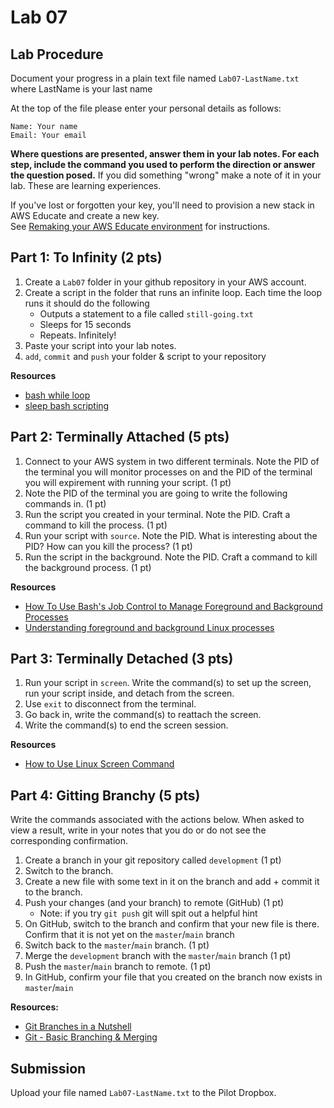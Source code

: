 # Lab 07

## Lab Procedure

Document your progress in a plain text file named `Lab07-LastName.txt`  
where LastName is your last name

At the top of the file please enter your personal details as follows:

```
Name: Your name
Email: Your email

```

**Where questions are presented, answer them in your lab notes. For each step, include the command you used to perform the direction or answer the question posed.** If you did something "wrong" make a note of it in your lab. These are learning experiences.

If you've lost or forgotten your key, you'll need to provision a new stack in AWS Educate and create a new key.  
See [Remaking your AWS Educate environment](../../..) for instructions.

## Part 1: To Infinity (2 pts)

1. Create a `Lab07` folder in your github repository in your AWS account.
2. Create a script in the folder that runs an infinite loop. Each time the loop runs it should do the following
   - Outputs a statement to a file called `still-going.txt`
   - Sleeps for 15 seconds
   - Repeats. Infinitely!
3. Paste your script into your lab notes.
4. `add`, `commit` and `push` your folder & script to your repository

**Resources**

- [bash while loop](https://linuxize.com/post/bash-while-loop/)
- [sleep bash scripting](https://www.cyberciti.biz/faq/linux-unix-sleep-bash-scripting/)

## Part 2: Terminally Attached (5 pts)

1. Connect to your AWS system in two different terminals. Note the PID of the terminal you will monitor processes on and the PID of the terminal you will expirement with running your script. (1 pt)
2. Note the PID of the terminal you are going to write the following commands in. (1 pt)
3. Run the script you created in your terminal. Note the PID. Craft a command to kill the process. (1 pt)
4. Run your script with `source`. Note the PID. What is interesting about the PID? How can you kill the process? (1 pt)
5. Run the script in the background. Note the PID. Craft a command to kill the background process. (1 pt)

**Resources**

- [How To Use Bash's Job Control to Manage Foreground and Background Processes](https://www.digitalocean.com/community/tutorials/how-to-use-bash-s-job-control-to-manage-foreground-and-background-processes)
- [Understanding foreground and background Linux processes](https://linuxconfig.org/understanding-foreground-and-background-linux-processes)

## Part 3: Terminally Detached (3 pts)

1. Run your script in `screen`. Write the command(s) to set up the screen, run your script inside, and detach from the screen.
2. Use `exit` to disconnect from the terminal.
3. Go back in, write the command(s) to reattach the screen.
4. Write the command(s) to end the screen session.

**Resources**

- [How to Use Linux Screen Command](https://www.howtogeek.com/662422/how-to-use-linuxs-screen-command/)

## Part 4: Gitting Branchy (5 pts)

Write the commands associated with the actions below. When asked to view a result, write in your notes that you do or do not see the corresponding confirmation.

1. Create a branch in your git repository called `development` (1 pt)
2. Switch to the branch.
3. Create a new file with some text in it on the branch and add + commit it to the branch.
4. Push your changes (and your branch) to remote (GitHub) (1 pt)
   - Note: if you try `git push` git will spit out a helpful hint
5. On GitHub, switch to the branch and confirm that your new file is there. Confirm that it is not yet on the `master`/`main` branch
6. Switch back to the `master`/`main` branch. (1 pt)
7. Merge the `development` branch with the `master`/`main` branch (1 pt)
8. Push the `master`/`main` branch to remote. (1 pt)
9. In GitHub, confirm your file that you created on the branch now exists in `master`/`main`

**Resources:**

- [Git Branches in a Nutshell](https://git-scm.com/book/en/v2/Git-Branching-Branches-in-a-Nutshell)
- [Git - Basic Branching & Merging](https://git-scm.com/book/en/v2/Git-Branching-Basic-Branching-and-Merging)

## Submission

Upload your file named `Lab07-LastName.txt` to the Pilot Dropbox.
